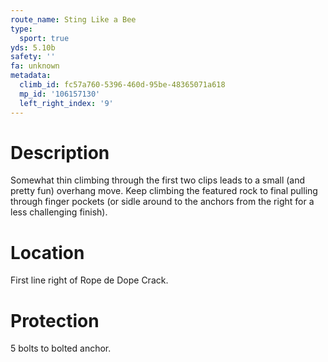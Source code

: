```yaml
---
route_name: Sting Like a Bee
type:
  sport: true
yds: 5.10b
safety: ''
fa: unknown
metadata:
  climb_id: fc57a760-5396-460d-95be-48365071a618
  mp_id: '106157130'
  left_right_index: '9'
---
```

# Description
Somewhat thin climbing through the first two clips leads to a small (and pretty fun) overhang move.  Keep climbing the featured rock to final pulling through finger pockets (or sidle around to the anchors from the right for a less challenging finish).

# Location
First line right of Rope de Dope Crack.

# Protection
5 bolts to bolted anchor.
